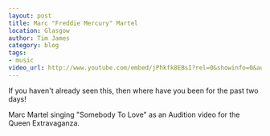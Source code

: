 ```yaml
---
layout: post
title: Marc "Freddie Mercury" Martel
location: Glasgow
author: Tim James
category: blog
tags:
- music
video_url: http://www.youtube.com/embed/jPhkfk8EBsI?rel=0&showinfo=0&autohide=1hd=1&wmode=transparent
---
```


If you haven't already seen this, then where have you been for the past two days!

Marc Martel singing "Somebody To Love" as an Audition video for the Queen Extravaganza.